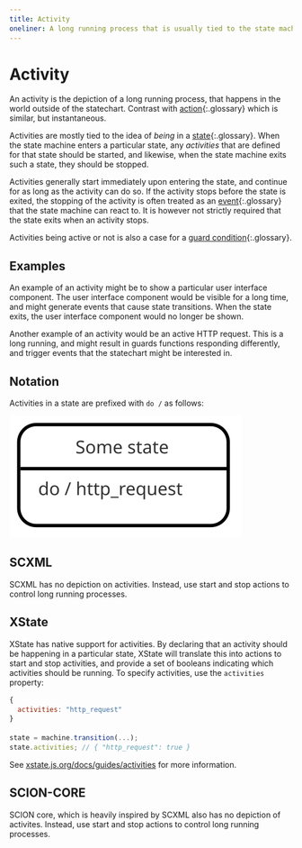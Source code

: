 ```yaml
---
title: Activity
oneliner: A long running process that is usually tied to the state machine being in a state
---
```


# Activity

An activity is the depiction of a long running process, that happens in the world outside of the statechart.  Contrast with [action](action.html){:.glossary} which is similar, but instantaneous.

Activities are mostly tied to the idea of _being_ in a [state](state.html){:.glossary}.  When the state machine enters a particular state, any _activities_ that are defined for that state should be started, and likewise, when the state machine exits such a state, they should be stopped.

Activities generally start immediately upon entering the state, and continue for as long as the activity can do so.  If the activity stops before the state is exited, the stopping of the activity is often treated as an [event](event.html){:.glossary} that the state machine can react to.  It is however not strictly required that the state exits when an activity stops.

Activities being active or not is also a case for a [guard condition](guard.html){:.glossary}.

## Examples

An example of an activity might be to show a particular user interface component.  The user interface component would be visible for a long time, and might generate events that cause state transitions.  When the state exits, the user interface component would no longer be shown.

Another example of an activity would be an active HTTP request.  This is a long running, and might result in guards functions responding differently, and trigger events that the statechart might be interested in.


## Notation

Activities in a state are prefixed with `do /` as follows:

![Diagram depicting do handlers](activity.svg)

## SCXML

SCXML has no depiction on activities.  Instead, use start and stop actions to control long running processes.

## XState

XState has native support for activities.  By declaring that an activity should be happening in a particular state, XState will translate this into actions to start and stop activities, and provide a set of booleans indicating which activities should be running.  To specify activities, use the `activities` property:

```javascript
{
  activities: "http_request"
}

state = machine.transition(...);
state.activities; // { "http_request": true }
```

See [xstate.js.org/docs/guides/activities](https://xstate.js.org/docs/guides/activities/) for more information.

## SCION-CORE

SCION core, which is heavily inspired by SCXML also has no depiction of activites.  Instead, use start and stop actions to control long running processes.
